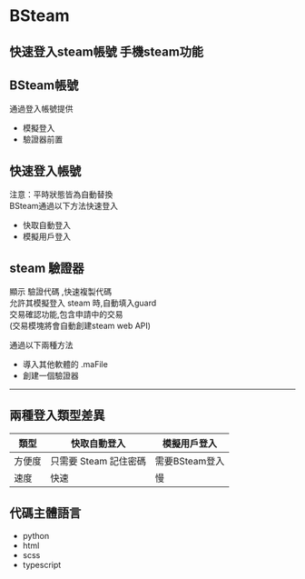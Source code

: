 # BSteam
快速登入steam帳號
手機steam功能
---
## BSteam帳號
通過登入帳號提供
* 模擬登入
* 驗證器前置

## 快速登入帳號
注意：平時狀態皆為自動替換  
BSteam通過以下方法快速登入
* 快取自動登入
* 模擬用戶登入

## steam 驗證器
顯示 驗證代碼 ,快速複製代碼  
允許其模擬登入 steam 時,自動填入guard  
交易確認功能,包含申請中的交易  
(交易模塊將會自動創建steam web API) 
  
通過以下兩種方法  
* 導入其他軟體的 .maFile
* 創建一個驗證器

---
## 兩種登入類型差異
| 類型 | 快取自動登入 | 模擬用戶登入 |
| --- | --- | --- |
| 方便度 | 只需要 Steam 記住密碼 | 需要BSteam登入 |
| 速度 | 快速 | 慢 |
  
## 代碼主體語言
* python
* html
* scss
* typescript
